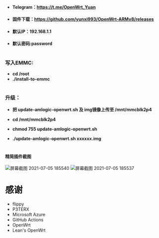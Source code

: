 * #### Telegram：https://t.me/OpenWrt_Yuan
* #### 固件下载：https://github.com/yunxi993/OpenWrt-ARMv8/releases
* #### 默认IP：192.168.1.1
* #### 默认密码:password
#
### 写入EMMC:
* **cd /root**
* **./install-to-emmc**
#
### 升级：
* **把 update-amlogic-openwrt.sh 及 img镜像上传至 /mnt/mmcblk2p4**

* **cd /mnt/mmcblk2p4**

* **chmod 755 update-amlogic-openwrt.sh**

* **./update-amlogic-openwrt.sh xxxxxx.img**
#
#### 精简插件截图
![屏幕截图 2021-07-05 185540](https://user-images.githubusercontent.com/59167936/124461003-b1202580-ddc2-11eb-9495-54eee58eb7f5.jpg)
![屏幕截图 2021-07-05 185537](https://user-images.githubusercontent.com/59167936/124461013-b4b3ac80-ddc2-11eb-8542-0a68cd292d2b.jpg)


# 感谢
- flippy
- P3TERX
- Microsoft Azure
- GitHub Actions
- OpenWrt
- Lean's OpenWrt
